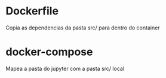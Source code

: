 # Dockerfile

Copia as dependencias da pasta src/ para dentro do container

# docker-compose 

Mapea a pasta do jupyter com a pasta src/ local
